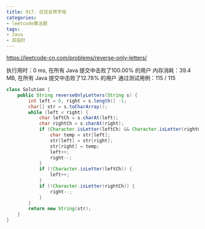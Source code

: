 ```yaml
---
title: 917. 仅仅反转字母
categories:
- leetcode算法题
tags:
- Java  
- 双指针 
---
```


https://leetcode-cn.com/problems/reverse-only-letters/


执行用时：0 ms, 在所有 Java 提交中击败了100.00% 的用户
内存消耗：39.4 MB, 在所有 Java 提交中击败了12.78% 的用户
通过测试用例：115 / 115


``` java
class Solution {
    public String reverseOnlyLetters(String s) {
        int left = 0, right = s.length() -1;
        char[] str = s.toCharArray();
        while (left < right) {
            char leftCh = s.charAt(left);
            char rightCh = s.charAt(right);
            if (Character.isLetter(leftCh) && Character.isLetter(rightCh)) {
                char temp = str[left];
                str[left] = str[right];
                str[right] = temp;
                left++;
                right--;
            }
            if (!Character.isLetter(leftCh)) {
                left++;
            }
            if (!Character.isLetter(rightCh)) {
                right--;
            }
        }
        return new String(str);
    }
}
```